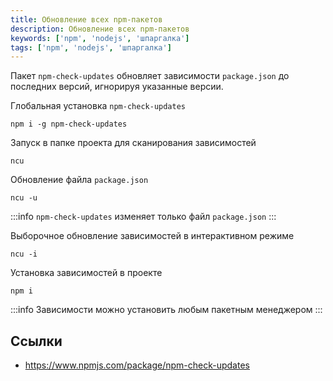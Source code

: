 ```yaml
---
title: Обновление всех npm-пакетов
description: Обновление всех npm-пакетов
keywords: ['npm', 'nodejs', 'шпаргалка']
tags: ['npm', 'nodejs', 'шпаргалка']
---
```


Пакет `npm-check-updates` обновляет зависимости `package.json` до последних версий, игнорируя указанные версии.

Глобальная установка `npm-check-updates`

```shell
npm i -g npm-check-updates
```

Запуск в папке проекта для сканирования зависимостей

```shell
ncu
```

Обновление файла `package.json`

```shell
ncu -u
```

:::info
`npm-check-updates` изменяет только файл `package.json`
:::

Выборочное обновление зависимостей в интерактивном режиме

```shell
ncu -i
```

Установка зависимостей в проекте

```shell
npm i
```

:::info
Зависимости можно установить любым пакетным менеджером
:::

## Ссылки

- https://www.npmjs.com/package/npm-check-updates

